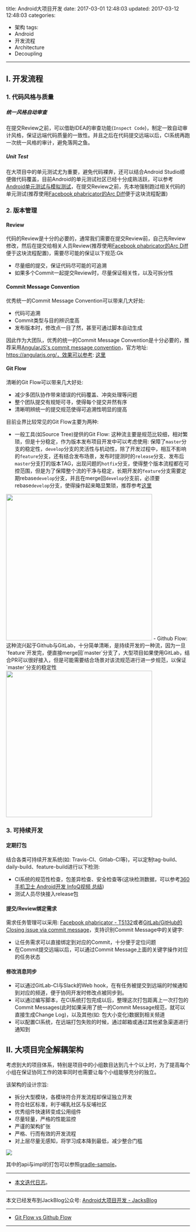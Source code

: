 title: Android大项目开发
date: 2017-03-01 12:48:03
updated: 2017-03-12 12:48:03
categories:
- 架构
tags:
- Android
- 开发流程
- Architecture
- Decoupling

---

## I. 开发流程

### 1. 代码风格与质量

##### 统一风格自动审查

在提交Review之前，可以借助IDEA的审查功能(`Inspect Code`)，制定一致自动审计风格，保证远端代码质量的一致性。并且之后在代码提交远端以后，CI系统再跑一次统一风格的审计，避免落网之鱼。

<!-- more -->
##### Unit Test

在大项目中的单元测试尤为重要，避免代码裸奔，还可以结合Android Studio顺便做代码覆盖，目前Android的单元测试社区已经十分成熟活跃，可以参考[Android单元测试与模拟测试](https://blog.dreamtobe.cn/2016/05/15/android_test/)，在提交Review之前，先本地强制跑过相关代码的单元测试(推荐使用[Facebook phabricator的Arc Diff](https://www.phacility.com)便于这块流程配置)

### 2. 版本管理

#### Review

代码的Review是十分的必要的，通常我们需要在提交Review前，自己先Review修改，然后在提交给相关人员Review(推荐使用[Facebook phabricator的Arc Diff](https://www.phacility.com)便于这块流程配置)，需要尽可能的保证以下规范:Gk

- 尽量细的提交，保证代码尽可能的可追溯
- 如果多个Commit一起提交Review时，尽量保证相关性，以及可拆分性

#### Commit Message Convention

优秀统一的Commit Message Convention可以带来几大好处:

- 代码可追溯
- Commit类型与目的辨识度高
- 发布版本时，修改点一目了然，甚至可通过脚本自动生成

因此作为大团队，优秀的统一的Commit Message Convention是十分必要的，推荐采用[AngularJS's commit message convention](https://github.com/angular/angular.js/blob/master/CONTRIBUTING.md#-git-commit-guidelines)，官方地址: https://angularjs.org/，效果可以参考: [这里](https://github.com/Jacksgong/JKeyboardPanelSwitch/commits/master)

#### Git Flow

清晰的Git Flow可以带来几大好处:

- 减少多团队协作带来错误的代码覆盖、冲突处理等问题
- 整个团队提交有规矩可寻，使得每个提交井然有序
- 清晰明辨统一的提交规范使得可追溯性明显的提高

目前业界比较常见的Git Flow主要为两种:

- 一般工具(如Source Tree)提供的Git Flow: 这种流主要是规范比较细，相对繁琐，但是十分稳定，作为版本发布项目开发中可以考虑使用: 保障了`master`分支的稳定性，`develop`分支的灵活性与机动性，除了开发过程中，相互不影响的`feature`分支，还有结合发布场景，发布时提测时的`release`分支、发布后`master`分支打的版本TAG，出现问题的`hotfix`分支，使得整个版本流程都在可控范围，但是为了保障整个流的干净与稳定，长期开发的`feature`分支需要定期rebase`develop`分支，并且在merge回`develop`分支前，必须要rebase`develop`分支，使得操作起来略显繁琐，推荐参考[这里](http://datasift.github.io/gitflow/IntroducingGitFlow.html)
<img src="/img/large-project-develop-1.png" width="400px">
- Github Flow: 这种流兴起于Github与GitLab，十分简单清晰，是持续开发的一种流，因为一旦`feature`开发完，便直接merge回`master`分支了，大型项目如果使用GitLab，结合PR可以很好接入，但是可能需要结合场景对该流规范进行进一步规范，以保证`master`分支的稳定性
<img src="/img/large-project-develop-2.png" width="400px">


### 3. 可持续开发

#### 定期打包

结合各类可持续开发系统(如: Travis-CI、Gitlab-CI等)，可以定制tag-build、daily-build、feature-build进行以下检测:

- CI系统的规范性检查，包差异检查、安全检查等(这块检测数据，可以参考[360手机卫士 Android开发 InfoQ视频 总结](https://blog.dreamtobe.cn/2015/03/17/360%E6%89%8B%E6%9C%BA%E5%8D%AB%E5%A3%AB-Android%E5%BC%80%E5%8F%91-InfoQ%E8%A7%86%E9%A2%91-%E6%80%BB%E7%BB%93/))
- 测试人员尽快接入release包

#### 提交/Review绑定需求

需求任务管理可以采用: [Facebook phabricator - T5132](https://secure.phabricator.com/T5132)或者[GitLab/GitHub的Closing issue via commit message](https://help.github.com/articles/closing-issues-via-commit-messages/)，支持识别Commit Message中的关键字:

- 让任务需求可以直接绑定到对应的Commit，十分便于定位问题
- 在Commit提交远端以后，可以通过Commit Message上面的关键字操作对应的任务状态

#### 修改消息同步

- 可以通过GitLab-CI与Slack的Web hook，在有任务被提交到远端的时候通知到对应的频道，便于协同开发时修改点被同步到。
- 可以通过编写脚本，在CI系统打包完成以后，整理这次打包距离上一次打包的Commit Messages(此时如果采用了统一的Commit Message规范，就可以直接生成Change Log)，以及其他(如: 包大小变化)数据到相关频道
- 可以配置CI系统，在远端打包失败的时候，通过邮箱或通过其他紧急渠道进行通知到

## II. 大项目完全解耦架构

考虑到大的项目体系，特别是项目中的小组数目达到几十个以上时，为了提高每个小组在保证协同工作的效率同时也需要让每个小组能够充分的独立。

该架构的设计宗旨:

- 拆分大型模块，各模块符合开发流程却保证独立开发
- 符合社区标准，利于哺乳社区与反哺社区
- 优秀组件快速转变成公用组件
- 尽量轻量，严格的性能监控
- 严谨的架构扩张
- 严格、行而有效的开发流程
- 对上层尽量无感知，将学习成本降到最低，减少整合门槛

![](/img/large-project-develop-3.png)

其中的api与impl的打包可以参照[gradle-sample](https://github.com/Jacksgong/gralde-sample)。

---

- [本文迭代日志](https://github.com/Jacksgong/Blog/commits/master/source/_posts/large-project-develop.md)。

---

本文已经发布到JackBlog公众号: [Android大项目开发 - JacksBlog](https://mp.weixin.qq.com/s?__biz=MzIyMjQxMzAzOA==&mid=2247483691&idx=1&sn=a1fef6b8842b63b99457afe552a70654)

---

- [Git Flow vs Github Flow](https://lucamezzalira.com/2014/03/10/git-flow-vs-github-flow/)

---
